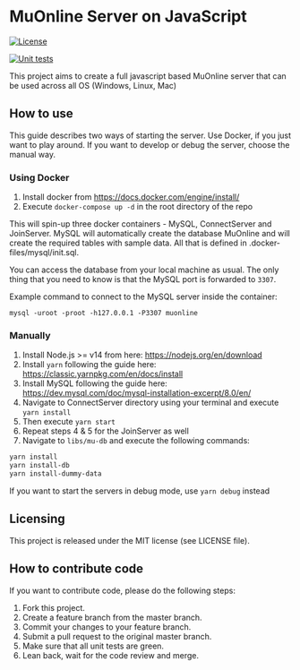 # MuOnline Server on JavaScript
[![License](https://img.shields.io/badge/license-MIT-blue.svg)](LICENSE)

[![Unit tests](https://github.com/pafa7a/mu-online-js/actions/workflows/unit-tests.yml/badge.svg)](https://github.com/pafa7a/mu-online-js/actions/workflows/unit-tests.yml)

This project aims to create a full javascript based MuOnline server that can be used across all OS (Windows, Linux, Mac)

## How to use
This guide describes two ways of starting the server. Use Docker, if you just want to play around. If you want to develop or debug the server, choose the manual way.
### Using Docker
1. Install docker from https://docs.docker.com/engine/install/
2. Execute `docker-compose up -d` in the root directory of the repo

This will spin-up three docker containers - MySQL, ConnectServer and JoinServer.
MySQL will automatically create the database MuOnline and will create the required tables with sample data. All that is defined in .docker-files/mysql/init.sql.

You can access the database from your local machine as usual. The only thing that you need to know is that the MySQL port is forwarded to `3307`.

Example command to connect to the MySQL server inside the container:

`mysql -uroot -proot -h127.0.0.1 -P3307 muonline`

### Manually
1. Install Node.js >= v14 from here: https://nodejs.org/en/download
2. Install `yarn` following the guide here: https://classic.yarnpkg.com/en/docs/install
3. Install MySQL following the guide here: https://dev.mysql.com/doc/mysql-installation-excerpt/8.0/en/
4. Navigate to ConnectServer directory using your terminal and execute `yarn install`
5. Then execute `yarn start`
6. Repeat steps 4 & 5 for the JoinServer as well 
7. Navigate to `libs/mu-db` and execute the following commands:
```bash
yarn install
yarn install-db
yarn install-dummy-data
```

If you want to start the servers in debug mode, use `yarn debug` instead


## Licensing
This project is released under the MIT license (see LICENSE file).

## How to contribute code
If you want to contribute code, please do the following steps:
1. Fork this project.
2. Create a feature branch from the master branch.
3. Commit your changes to your feature branch.
4. Submit a pull request to the original master branch.
5. Make sure that all unit tests are green.
6. Lean back, wait for the code review and merge.
